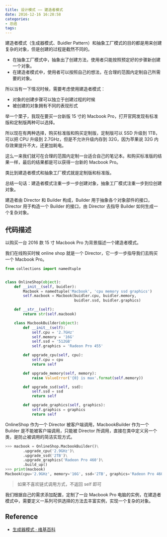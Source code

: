 ```yaml
---
title: 设计模式 —— 建造者模式
date: 2016-12-16 16:28:58
categories: 
- 总结
tags:
---
```


建造者模式（生成器模式、Buidler Pattern）和抽象工厂模式的目的都是用来创建复杂的对象，但是创建的过程是截然不同的。

<!--more-->

- 在抽象工厂模式中，抽象出了创建方法，使用者只能按照预定好的步骤新创建一个对象。
- 在建造者模式中，使用者可以按照自己的想法，在合理的范围内定制自己所需要的对象。

所以当有一下情况时候，需要考虑使用建造者模式：

- 对象的创建步骤可以独立于创建过程的时候
- 被创建的对象拥有不同的表现形式

举一个栗子，我现在要买一台新版 15 寸的 Macbook Pro，打开官网发现有标准版和定制版两种可以选择。

所以现在有两种选择，购买标准版和购买定制版，定制版可以 SSD 升级到 1TB，可以把 CPU 升级到 2.7GHz，但是不允许升级内存到 32G，因为苹果说 32G 内存效果提升不大，还更加耗电。

这么一来我们就可在合理的范围内定制一台适合自己的笔记本。和购买标准版的结果一样，最后的结果都是可以获得一台新的 Macbook Pro。

类比到建造者模式和抽象工厂模式就是定制版和标准版。

总结一句话：建造者模式注重一步一步创建对象，抽象工厂模式注重一步到位创建对象。

建造者由 Director 和 Builder 构成，Builder 用于抽象各个对象部件的接口，Director 用于构造一个 Builder 的接口，由 Director 去指导 Builder 如何生成一个复杂对象。

## 代码描述

以购买一台 2016 款 15 寸 Macbook Pro 为背景描述一个建造者模式。

我们在线购买时候 online shop 就是一个 Director，它一步一步指导我们去购买一个 Macbook Pro。

```python
from collections import namedtuple


class OnlineShop(object):
    def __init__(self, buidler):
        Macbook = namedtuple('Macbook', 'cpu memory ssd graphics')
        self.macbook = Macbook(buidler.cpu, buidler.memory,
                               buidler.ssd, buidler.graphics)

    def __str__(self):
        return str(self.macbook)

    class MacbookBuilder(object):
        def __init__(self):
            self.cpu = '2.7GHz'
            self.memory = '16G'
            self.ssd = '512GB'
            self.graphics = 'Radeon Pro 455'

        def upgrade_cpu(self, cpu):
            self.cpu = cpu
            return self

        def upgrade_memory(self, memory):
            raise ValueError('{0} is max'.format(self.memory))

        def upgrade_ssd(self, ssd):
            self.ssd = ssd
            return self

        def upgrade_graphics(self, graphics):
            self.graphics = graphics
            return self
```

OnlineShop 作为一个 Director 被客户端调用，MacbookBuilder 作为一个 Builder 是不能被客户端调用，只能被 Director 所调用，直接在类中定义另一个类，是防止被调用的简洁实现方式。

```python
>>> macbook = OnlineShop.MacbookBuilder()\
        .upgrade_cpu('2.9GHz')\
        .upgrade_ssd('2TB')\
        .upgrade_graphics('Radeon Pro 460')\
        .build_up()
>>> print(macbook)
Macbook(cpu='2.9GHz', memory='16G', ssd='2TB', graphics='Radeon Pro 460')
```

> 如果不喜欢链式调用方式，不返回 self 即可

我们根据自己的需求添加配置，定制了一台 Macbook Pro 电脑的实例，在建造者模式中，需要定义一系列可供选择的方法去丰富实例，实现一个复杂的对象。

## Reference

- [生成器模式 · 维基百科](https://zh.wikipedia.org/wiki/%E7%94%9F%E6%88%90%E5%99%A8%E6%A8%A1%E5%BC%8F)